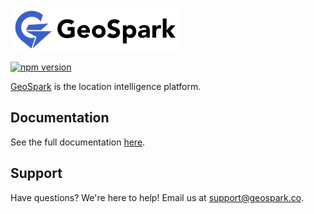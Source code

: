 ![GeoSpark](https://raw.githubusercontent.com/geosparklabs/react-native-geospark/master/logo.png?v=3)

[![npm version](https://badge.fury.io/js/react-native-geospark.svg)](https://badge.fury.io/js/react-native-geospark)

[GeoSpark](https://geospark.co) is the location intelligence platform.

## Documentation

See the full documentation [here](https://geospark.co/docs/react-native).

## Support

Have questions? We're here to help! Email us at [support@geospark.co](mailto:support@geospark.co).
